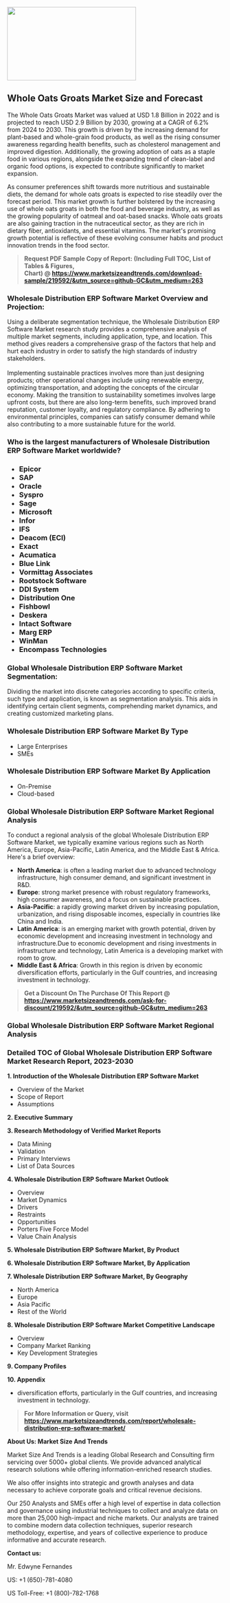 <p><img class="alignnone size-medium wp-image-20088" src="https://ffe5etoiles.com/wp-content/uploads/2024/12/MST1-300x171.png" alt="" width="300" height="171" /></p><h2>Whole Oats Groats Market Size and Forecast</h2><p>The Whole Oats Groats Market was valued at USD 1.8 Billion in 2022 and is projected to reach USD 2.9 Billion by 2030, growing at a CAGR of 6.2% from 2024 to 2030. This growth is driven by the increasing demand for plant-based and whole-grain food products, as well as the rising consumer awareness regarding health benefits, such as cholesterol management and improved digestion. Additionally, the growing adoption of oats as a staple food in various regions, alongside the expanding trend of clean-label and organic food options, is expected to contribute significantly to market expansion.</p><p>As consumer preferences shift towards more nutritious and sustainable diets, the demand for whole oats groats is expected to rise steadily over the forecast period. This market growth is further bolstered by the increasing use of whole oats groats in both the food and beverage industry, as well as the growing popularity of oatmeal and oat-based snacks. Whole oats groats are also gaining traction in the nutraceutical sector, as they are rich in dietary fiber, antioxidants, and essential vitamins. The market's promising growth potential is reflective of these evolving consumer habits and product innovation trends in the food sector.</p></p><blockquote id="" class=""><strong>Request PDF Sample Copy of Report: (Including Full TOC, List of Tables &amp; Figures, Chart)&nbsp;@&nbsp;<strong><a href="https://www.marketsizeandtrends.com/download-sample/219592/&utm_source=github-GC&utm_medium=263" target="_blank">https://www.marketsizeandtrends.com/download-sample/219592/&utm_source=github-GC&utm_medium=263</a></strong></strong></blockquote><h3 id="" class="">Wholesale Distribution ERP Software Market&nbsp;Overview and Projection:</h3><p id="" class="">Using a deliberate segmentation technique, the Wholesale Distribution ERP Software Market research study provides a comprehensive analysis of multiple market segments, including application, type, and location. This method gives readers a comprehensive grasp of the factors that help and hurt each industry in order to satisfy the high standards of industry stakeholders. <br /> <br />Implementing sustainable practices involves more than just designing products; other operational changes include using renewable energy, optimizing transportation, and adopting the concepts of the circular economy. Making the transition to sustainability sometimes involves large upfront costs, but there are also long-term benefits, such improved brand reputation, customer loyalty, and regulatory compliance. By adhering to environmental principles, companies can satisfy consumer demand while also contributing to a more sustainable future for the world.</p><h3 id="" class="">Who is the largest manufacturers of&nbsp;Wholesale Distribution ERP Software Market worldwide?</h3><h3 class=""><p><ul><li>Epicor </li><li> SAP </li><li> Oracle </li><li> Syspro </li><li> Sage </li><li> Microsoft </li><li> Infor </li><li> IFS </li><li> Deacom (ECI) </li><li> Exact </li><li> Acumatica </li><li> Blue Link </li><li> Vormittag Associates </li><li> Rootstock Software </li><li> DDI System </li><li> Distribution One </li><li> Fishbowl </li><li> Deskera </li><li> Intact Software </li><li> Marg ERP </li><li> WinMan </li><li> Encompass Technologies</li></ul></p></h3><h3 id="" class="">Global&nbsp;Wholesale Distribution ERP Software Market Segmentation:</h3><p id="" class="">Dividing the market into discrete categories according to specific criteria, such type and application, is known as segmentation analysis. This aids in identifying certain client segments, comprehending market dynamics, and creating customized marketing plans.</p><h3 id="" class="">Wholesale Distribution ERP Software Market&nbsp;By Type</h3><p><p><ul><li>Large Enterprises</li><li> SMEs</p></li></ul></p></p><h3 id="" class="">Wholesale Distribution ERP Software Market&nbsp;By Application</h3><p class=""><p><ul><li>On-Premise</li><li> Cloud-based</li></ul></p></p><h3 id="" class="">Global Wholesale Distribution ERP Software Market Regional Analysis</h3><p id="" class="">To conduct a regional analysis of the global Wholesale Distribution ERP Software Market, we typically examine various regions such as North America, Europe, Asia-Pacific, Latin America, and the Middle East &amp; Africa. Here's a brief overview:</p><ul><li><strong>North America</strong>: is often a leading market due to advanced technology infrastructure, high consumer demand, and significant investment in R&amp;D.</li><li><strong>Europe</strong>: strong market presence with robust regulatory frameworks, high consumer awareness, and a focus on sustainable practices.</li><li><strong>Asia-Pacific</strong>: a rapidly growing market driven by increasing population, urbanization, and rising disposable incomes, especially in countries like China and India.</li><li><strong>Latin America</strong>: is an emerging market with growth potential, driven by economic development and increasing investment in technology and infrastructure.Due to economic development and rising investments in infrastructure and technology, Latin America is a developing market with room to grow.</li><li><strong>Middle East &amp; Africa</strong>: Growth in this region is driven by economic diversification efforts, particularly in the Gulf countries, and increasing investment in technology.</li></ul><blockquote id="" class=""><strong>Get a Discount On The Purchase Of This Report @ <strong><a href="https://www.marketsizeandtrends.com/ask-for-discount/219592/&utm_source=github-GC&utm_medium=263" target="_blank">https://www.marketsizeandtrends.com/ask-for-discount/219592/&utm_source=github-GC&utm_medium=263</a></strong></strong></blockquote><h3 id="" class="">Global Wholesale Distribution ERP Software Market Regional Analysis</h3><h3 id="" class="">Detailed TOC of Global Wholesale Distribution ERP Software Market Research Report, 2023-2030</h3><p id="" class=""><strong>1. Introduction of the Wholesale Distribution ERP Software Market</strong></p><ul><li>Overview of the Market</li><li>Scope of Report</li><li>Assumptions</li></ul><p id="" class=""><strong>2. Executive Summary</strong></p><p id="" class=""><strong>3. Research Methodology of Verified Market Reports</strong></p><ul><li>Data Mining</li><li>Validation</li><li>Primary Interviews</li><li>List of Data Sources</li></ul><p id="" class=""><strong>4. Wholesale Distribution ERP Software Market Outlook</strong></p><ul><li>Overview</li><li>Market Dynamics</li><li>Drivers</li><li>Restraints</li><li>Opportunities</li><li>Porters Five Force Model</li><li>Value Chain Analysis</li></ul><p id="" class=""><strong>5. Wholesale Distribution ERP Software Market, By Product</strong></p><p id="" class=""><strong>6. Wholesale Distribution ERP Software Market, By Application</strong></p><p id="" class=""><strong>7. Wholesale Distribution ERP Software Market, By Geography</strong></p><ul><li>North America</li><li>Europe</li><li>Asia Pacific</li><li>Rest of the World</li></ul><p id="" class=""><strong>8. Wholesale Distribution ERP Software Market Competitive Landscape</strong></p><ul><li>Overview</li><li>Company Market Ranking</li><li>Key Development Strategies</li></ul><p id="" class=""><strong>9. Company Profiles</strong></p><p id="" class=""><strong>10. Appendix</strong></p><ul><li>diversification efforts, particularly in the Gulf countries, and increasing investment in technology.</li></ul><blockquote id="" class=""><strong>For More Information or Query, visit <strong><strong><a href="https://www.marketsizeandtrends.com/report/wholesale-distribution-erp-software-market/" target="_blank">https://www.marketsizeandtrends.com/report/wholesale-distribution-erp-software-market/</a></strong></strong></strong></blockquote><p id="" class=""><strong>About Us: Market Size And Trends</strong></p><p id="" class="">Market Size And Trends is a leading Global Research and Consulting firm servicing over 5000+ global clients. We provide advanced analytical research solutions while offering information-enriched research studies.</p><p id="" class="">We also offer insights into strategic and growth analyses and data necessary to achieve corporate goals and critical revenue decisions.</p><p id="" class="">Our 250 Analysts and SMEs offer a high level of expertise in data collection and governance using industrial techniques to collect and analyze data on more than 25,000 high-impact and niche markets. Our analysts are trained to combine modern data collection techniques, superior research methodology, expertise, and years of collective experience to produce informative and accurate research.</p><p id="" class=""><strong>Contact us:</strong></p><p id="" class="">Mr. Edwyne Fernandes</p><p id="" class="">US: +1 (650)-781-4080</p><p id="" class="">US Toll-Free: +1 (800)-782-1768</p>
